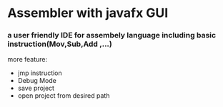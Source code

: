 # Assembler with javafx GUI
### a user friendly IDE for assembely language including basic instruction(Mov,Sub,Add ,...) 


more feature:
* jmp instruction
* Debug Mode
* save project
* open project from desired path